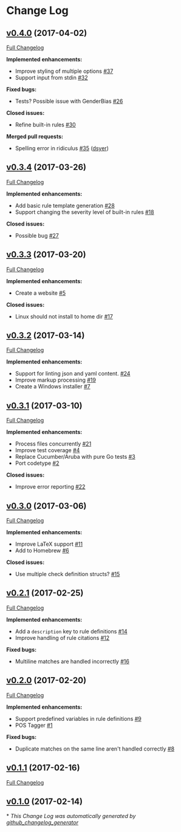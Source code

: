 # Change Log

## [v0.4.0](https://github.com/ValeLint/vale/tree/v0.4.0) (2017-04-02)
[Full Changelog](https://github.com/ValeLint/vale/compare/v0.3.4...v0.4.0)

**Implemented enhancements:**

- Improve styling of multiple options [\#37](https://github.com/ValeLint/vale/issues/37)
- Support input from stdin [\#32](https://github.com/ValeLint/vale/issues/32)

**Fixed bugs:**

- Tests? Possible issue with GenderBias [\#26](https://github.com/ValeLint/vale/issues/26)

**Closed issues:**

- Refine built-in rules [\#30](https://github.com/ValeLint/vale/issues/30)

**Merged pull requests:**

- Spelling error in ridiculus [\#35](https://github.com/ValeLint/vale/pull/35) ([dsyer](https://github.com/dsyer))

## [v0.3.4](https://github.com/ValeLint/vale/tree/v0.3.4) (2017-03-26)
[Full Changelog](https://github.com/ValeLint/vale/compare/v0.3.3...v0.3.4)

**Implemented enhancements:**

- Add basic rule template generation [\#28](https://github.com/ValeLint/vale/issues/28)
- Support changing the severity level of built-in rules [\#18](https://github.com/ValeLint/vale/issues/18)

**Closed issues:**

- Possible bug [\#27](https://github.com/ValeLint/vale/issues/27)

## [v0.3.3](https://github.com/ValeLint/vale/tree/v0.3.3) (2017-03-20)
[Full Changelog](https://github.com/ValeLint/vale/compare/v0.3.2...v0.3.3)

**Implemented enhancements:**

- Create a website [\#5](https://github.com/ValeLint/vale/issues/5)

**Closed issues:**

- Linux should not install to home dir [\#17](https://github.com/ValeLint/vale/issues/17)

## [v0.3.2](https://github.com/ValeLint/vale/tree/v0.3.2) (2017-03-14)
[Full Changelog](https://github.com/ValeLint/vale/compare/v0.3.1...v0.3.2)

**Implemented enhancements:**

- Support for linting json and yaml content.  [\#24](https://github.com/ValeLint/vale/issues/24)
- Improve markup processing [\#19](https://github.com/ValeLint/vale/issues/19)
- Create a Windows installer [\#7](https://github.com/ValeLint/vale/issues/7)

## [v0.3.1](https://github.com/ValeLint/vale/tree/v0.3.1) (2017-03-10)
[Full Changelog](https://github.com/ValeLint/vale/compare/v0.3.0...v0.3.1)

**Implemented enhancements:**

- Process files concurrently [\#21](https://github.com/ValeLint/vale/issues/21)
- Improve test coverage [\#4](https://github.com/ValeLint/vale/issues/4)
- Replace Cucumber/Aruba with pure Go tests [\#3](https://github.com/ValeLint/vale/issues/3)
- Port codetype [\#2](https://github.com/ValeLint/vale/issues/2)

**Closed issues:**

- Improve error reporting [\#22](https://github.com/ValeLint/vale/issues/22)

## [v0.3.0](https://github.com/ValeLint/vale/tree/v0.3.0) (2017-03-06)
[Full Changelog](https://github.com/ValeLint/vale/compare/v0.2.1...v0.3.0)

**Implemented enhancements:**

- Improve LaTeX support [\#11](https://github.com/ValeLint/vale/issues/11)
- Add to Homebrew [\#6](https://github.com/ValeLint/vale/issues/6)

**Closed issues:**

- Use multiple check definition structs? [\#15](https://github.com/ValeLint/vale/issues/15)

## [v0.2.1](https://github.com/ValeLint/vale/tree/v0.2.1) (2017-02-25)
[Full Changelog](https://github.com/ValeLint/vale/compare/v0.2.0...v0.2.1)

**Implemented enhancements:**

- Add a `description` key to rule definitions [\#14](https://github.com/ValeLint/vale/issues/14)
- Improve handling of rule citations [\#12](https://github.com/ValeLint/vale/issues/12)

**Fixed bugs:**

- Multiline matches are handled incorrectly [\#16](https://github.com/ValeLint/vale/issues/16)

## [v0.2.0](https://github.com/ValeLint/vale/tree/v0.2.0) (2017-02-20)
[Full Changelog](https://github.com/ValeLint/vale/compare/v0.1.1...v0.2.0)

**Implemented enhancements:**

- Support predefined variables in rule definitions [\#9](https://github.com/ValeLint/vale/issues/9)
- POS Tagger [\#1](https://github.com/ValeLint/vale/issues/1)

**Fixed bugs:**

- Duplicate matches on the same line aren't handled correctly [\#8](https://github.com/ValeLint/vale/issues/8)

## [v0.1.1](https://github.com/ValeLint/vale/tree/v0.1.1) (2017-02-16)
[Full Changelog](https://github.com/ValeLint/vale/compare/v0.1.0...v0.1.1)

## [v0.1.0](https://github.com/ValeLint/vale/tree/v0.1.0) (2017-02-14)


\* *This Change Log was automatically generated by [github_changelog_generator](https://github.com/skywinder/Github-Changelog-Generator)*